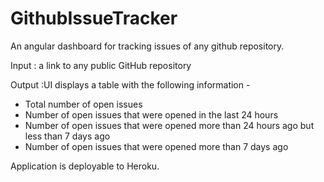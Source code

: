 # GithubIssueTracker

An angular dashboard for tracking issues of any github repository.

Input : a link to any public GitHub repository

Output :UI displays a table with the following information -
- Total number of open issues
- Number of open issues that were opened in the last 24 hours
- Number of open issues that were opened more than 24 hours ago but less than 7 days ago
- Number of open issues that were opened more than 7 days ago 

Application is deployable to Heroku.
